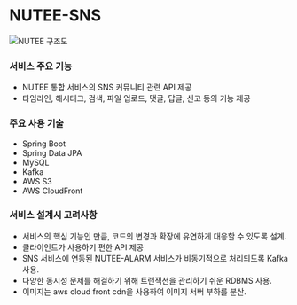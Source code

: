 # NUTEE-SNS
![NUTEE 구조도](https://user-images.githubusercontent.com/47442178/108618442-96779080-7461-11eb-819e-c8dd855a8070.jpg)
### 서비스 주요 기능
- NUTEE 통합 서비스의 SNS 커뮤니티 관련 API 제공
- 타임라인, 해시태그, 검색, 파일 업로드, 댓글, 답글, 신고 등의 기능 제공 

### 주요 사용 기술
- Spring Boot
- Spring Data JPA
- MySQL
- Kafka
- AWS S3
- AWS CloudFront

### 서비스 설계시 고려사항
- 서비스의 핵심 기능인 만큼, 코드의 변경과 확장에 유연하게 대응할 수 있도록 설계.
- 클라이언트가 사용하기 편한 API 제공
- SNS 서비스에 연동된 NUTEE-ALARM 서비스가 비동기적으로 처리되도록 Kafka 사용.
- 다양한 동시성 문제를 해결하기 위해 트랜잭션을 관리하기 쉬운 RDBMS 사용.
- 이미지는 aws cloud front cdn을 사용하여 이미지 서버 부하를 분산.
